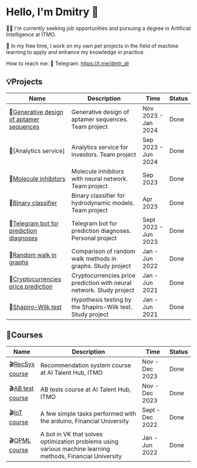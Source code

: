 # Hello, I'm Dmitry 👋

👨‍💻 I'm currently seeking job opportunities and pursuing a degree in Artificial Intelligence at ITMO.

🌱 In my free time, I work on my own pet projects in the field of machine learning to apply and enhance my knowledge in practice.

How to reach me:
💼 Telegram: https://t.me/dmtr_dr

## 💡Projects

|Name|Description|Time|Status|
|----|-----------|----|------|
|💼[Generative design of aptamer sequences](https://github.com/ZinaidaKrasovskaya/Aptamer)|Generative design of aptamer sequences. Team project|Nov 2023 - Jan 2024|Done|
|💼[Analytics service]|Analytics service for investors. Team project|Sep 2023 - Jun 2024|Done|
|💼[Molecule inhibitors](https://github.com/Dmtr-Dr/molecule_inhibitors)|Molecule inhibitors with neural network. Team project|Sep 2023|Done|
|💼[Binary classifier](https://github.com/Dmtr-Dr/binary-classifier)|Binary classifier for hydrodynamic models. Team project|Apr 2023|Done|
|💼[Telegram bot for prediction diagnoses](https://github.com/Dmtr-Dr/web-application-for-predicting-diagnoses)|Telegram bot for prediction diagnoses. Personal project|Sept 2022 - Jun 2023|Done|
|💼[Random walk in graphs](https://github.com/Dmtr-Dr/Comparison-of-random-walk-methods-in-graphs)|Comparison of random walk methods in graphs. Study project|Jan - Jun 2022|Done|
|💼[Cryptocurrencies price prediction](https://github.com/Dmtr-Dr/Cryptocurrencies-price-prediction-with-neural-network)|Cryptocurrencies price prediction with neural network. Study project|Jan - Jun 2021|Done|
|💼[Shapiro-Wilk test](https://github.com/Dmtr-Dr/Hypothesis-testing-by-the-Shapiro-Wilk-test)|Hypothesis testing by the Shapiro-Wilk test. Study project|Jan - Jun 2021|Done|

  ## 🌱Courses
  
  |Name|Description|Time|Status|
  |----|-----------|----|------|
  |🎬[RecSys course](https://github.com/Dmtr-Dr/RecoService)|Recommendation system course at AI Talent Hub, ITMO|Nov - Dec 2023|Done|
  |🎬[AB test course](https://github.com/Dmtr-Dr/itmo_ab_2023_autumn)|AB tests course at AI Talent Hub, ITMO|Nov - Dec 2023|Done|  
  |🎬[IoT course](https://github.com/Dmtr-Dr/opml-bot)|A few simple tasks performed with the arduino, Financial University|Sept - Dec 2022|Done|
  |🎬[OPML course](https://github.com/Dmtr-Dr/opml-bot)|A bot in VK that solves optimization problems using various machine learning methods, Financial University|Jan - Jun 2022|Done|
